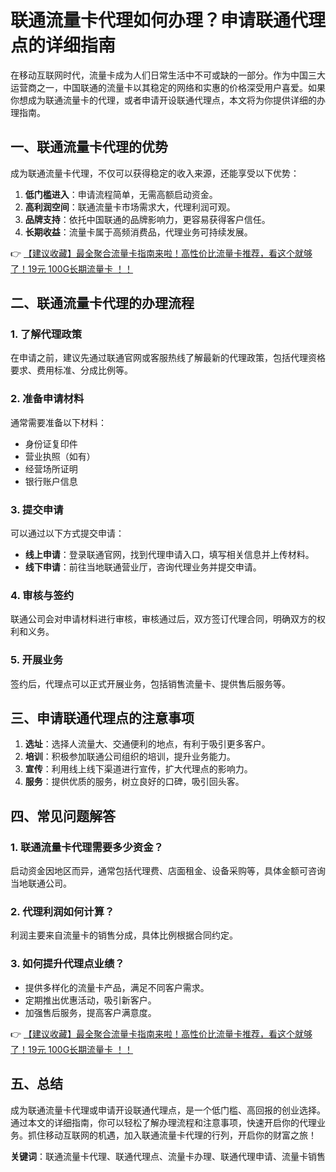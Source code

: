 # 联通流量卡代理如何办理？申请联通代理点的详细指南

在移动互联网时代，流量卡成为人们日常生活中不可或缺的一部分。作为中国三大运营商之一，中国联通的流量卡以其稳定的网络和实惠的价格深受用户喜爱。如果你想成为联通流量卡的代理，或者申请开设联通代理点，本文将为你提供详细的办理指南。

## 一、联通流量卡代理的优势

成为联通流量卡代理，不仅可以获得稳定的收入来源，还能享受以下优势：

1. **低门槛进入**：申请流程简单，无需高额启动资金。
2. **高利润空间**：联通流量卡市场需求大，代理利润可观。
3. **品牌支持**：依托中国联通的品牌影响力，更容易获得客户信任。
4. **长期收益**：流量卡属于高频消费品，代理业务可持续发展。

👉 [【建议收藏】最全聚合流量卡指南来啦！高性价比流量卡推荐，看这个就够了！19元 100G长期流量卡 ！！](https://bit.ly/Liuliangka)

## 二、联通流量卡代理的办理流程

### 1. 了解代理政策
在申请之前，建议先通过联通官网或客服热线了解最新的代理政策，包括代理资格要求、费用标准、分成比例等。

### 2. 准备申请材料
通常需要准备以下材料：
- 身份证复印件
- 营业执照（如有）
- 经营场所证明
- 银行账户信息

### 3. 提交申请
可以通过以下方式提交申请：
- **线上申请**：登录联通官网，找到代理申请入口，填写相关信息并上传材料。
- **线下申请**：前往当地联通营业厅，咨询代理业务并提交申请。

### 4. 审核与签约
联通公司会对申请材料进行审核，审核通过后，双方签订代理合同，明确双方的权利和义务。

### 5. 开展业务
签约后，代理点可以正式开展业务，包括销售流量卡、提供售后服务等。

## 三、申请联通代理点的注意事项

1. **选址**：选择人流量大、交通便利的地点，有利于吸引更多客户。
2. **培训**：积极参加联通公司组织的培训，提升业务能力。
3. **宣传**：利用线上线下渠道进行宣传，扩大代理点的影响力。
4. **服务**：提供优质的服务，树立良好的口碑，吸引回头客。

## 四、常见问题解答

### 1. 联通流量卡代理需要多少资金？
启动资金因地区而异，通常包括代理费、店面租金、设备采购等，具体金额可咨询当地联通公司。

### 2. 代理利润如何计算？
利润主要来自流量卡的销售分成，具体比例根据合同约定。

### 3. 如何提升代理点业绩？
- 提供多样化的流量卡产品，满足不同客户需求。
- 定期推出优惠活动，吸引新客户。
- 加强售后服务，提高客户满意度。

👉 [【建议收藏】最全聚合流量卡指南来啦！高性价比流量卡推荐，看这个就够了！19元 100G长期流量卡 ！！](https://bit.ly/Liuliangka)

## 五、总结

成为联通流量卡代理或申请开设联通代理点，是一个低门槛、高回报的创业选择。通过本文的详细指南，你可以轻松了解办理流程和注意事项，快速开启你的代理业务。抓住移动互联网的机遇，加入联通流量卡代理的行列，开启你的财富之旅！

**关键词**：联通流量卡代理、联通代理点、流量卡办理、联通代理申请、流量卡销售
